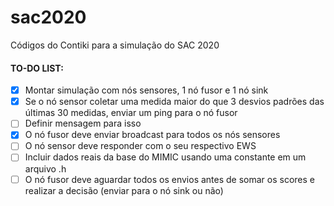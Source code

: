 # sac2020
Códigos do Contiki para a simulação do SAC 2020

#### TO-DO LIST:

- [x] Montar simulação com nós sensores, 1 nó fusor e 1 nó sink
- [x] Se o nó sensor coletar uma medida maior do que 3 desvios padrões das últimas 30 medidas, enviar um ping para o nó fusor
 - [ ] Definir mensagem para isso
- [x] O nó fusor deve enviar broadcast para todos os nós sensores
- [ ] O nó sensor deve responder com o seu respectivo EWS
 - [ ] Incluir dados reais da base do MIMIC usando uma constante em um arquivo .h
- [ ] O nó fusor deve aguardar todos os envios antes de somar os scores e realizar a decisão (enviar para o nó sink ou não)

